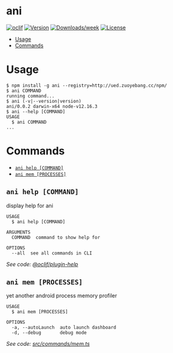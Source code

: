 ani
===



[![oclif](https://img.shields.io/badge/cli-oclif-brightgreen.svg)](https://oclif.io)
[![Version](https://img.shields.io/npm/v/ani.svg)](https://npmjs.org/package/ani)
[![Downloads/week](https://img.shields.io/npm/dw/ani.svg)](https://npmjs.org/package/ani)
[![License](https://img.shields.io/npm/l/ani.svg)](https://github.com/mob/ani/blob/master/package.json)

<!-- toc -->
* [Usage](#usage)
* [Commands](#commands)
<!-- tocstop -->
# Usage
<!-- usage -->
```sh-session
$ npm install -g ani --registry=http://ued.zuoyebang.cc/npm/
$ ani COMMAND
running command...
$ ani (-v|--version|version)
ani/0.0.2 darwin-x64 node-v12.16.3
$ ani --help [COMMAND]
USAGE
  $ ani COMMAND
...
```
<!-- usagestop -->
# Commands
<!-- commands -->
* [`ani help [COMMAND]`](#ani-help-command)
* [`ani mem [PROCESSES]`](#ani-mem-processes)

## `ani help [COMMAND]`

display help for ani

```
USAGE
  $ ani help [COMMAND]

ARGUMENTS
  COMMAND  command to show help for

OPTIONS
  --all  see all commands in CLI
```

_See code: [@oclif/plugin-help](https://github.com/oclif/plugin-help/blob/v3.2.1/src/commands/help.ts)_

## `ani mem [PROCESSES]`

yet another android process memory profiler

```
USAGE
  $ ani mem [PROCESSES]

OPTIONS
  -a, --autoLaunch  auto launch dashboard
  -d, --debug       debug mode
```

_See code: [src/commands/mem.ts](https://github.com/mob/ani/blob/v0.0.2/src/commands/mem.ts)_
<!-- commandsstop -->
